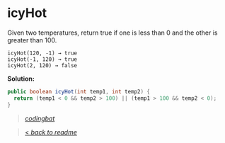 # icyHot

Given two temperatures, return true if one is less than 0 and the other is greater than 100.

```
icyHot(120, -1) → true
icyHot(-1, 120) → true
icyHot(2, 120) → false
```

**Solution:**

```java
public boolean icyHot(int temp1, int temp2) {
  return (temp1 < 0 && temp2 > 100) || (temp1 > 100 && temp2 < 0);
}
```

> _[codingbat](http://codingbat.com/prob/p192082)_

> [< _back to readme_](FINDREPLACEREADME)